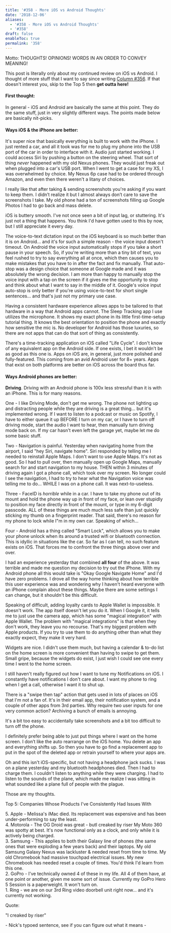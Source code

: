 ```yaml
---
title: '#358 - More iOS vs Android Thoughts'
date: '2018-12-06'
aliases:
  - '#358 - More iOS vs Android Thoughts'
  - '#358'
draft: false
enableToc: true
permalink: '358'
---
```


Motto: THOUGHTS! OPINIONS! WORDS IN AN ORDER TO CONVEY MEANING!

  
This post is literally only about my continued review on iOS vs Android. I thought of more stuff that I want to say since writing [Column #356](http://www.aarongilly.com/356). If that doesn't interest you, skip to the Top 5 then **get outta here!**

#### First thought:

In general - iOS and Android are basically the same at this point. They do the same stuff, just in very slightly different ways. The points made below are basically nit-picks.

#### Ways iOS & the iPhone are better:

It's super nice that basically everything is built to work with the iPhone. I just rented a car, and all it took was for me to plug my phone into the USB port of the car in order to interface with it. Audio just started working. I could access Siri by pushing a button on the steering wheel. That sort of thing _never_ happened with my old Nexus phones. They would just freak out when plugged into a car's USB port. When I went to get a case for my XS, I was overwhelmed by choice. My Nexus 6p case had to be ordered through Amazon, and even then there weren't a litany of choices.

  
I really like that after taking & sending screenshots you're asking if you want to keep them. I didn’t realize it but I almost always don’t care to save the screenshots I take. My old phone had a ton of screenshots filling up Google Photos I had to go back and mass delete. 

  
iOS is buttery smooth. I've not once seen a bit of input lag, or stuttering. It's just not a thing that happens. You think I'd have gotten used to this by now, but I still appreciate it every day.

  
The voice-to-text dictation input on the iOS keyboard is so much better than it is on Android... and it's for such a simple reason - the voice input doesn't timeout. On Android the voice input automatically stops if you take a short pause in your speech. So, if you're writing more than a tiny bit of text, you feel rushed to try to say everything all at once, which then causes you to make mistakes that you have to in after the fact and fix manually. That auto-stop was a design choice that someone at Google made and it was absolutely the wrong decision. I am more than happy to manually stop the voice input with a tap on the screen if it gives me the opportunity to stop and think about what I want to say in the middle of it. Google's voice input auto-stop is only better if you're using voice-to-text for short single sentences... and that's just not my primary use case.  
  
Having a consistent hardware experience allows apps to be tailored to that hardware in a way that Android apps cannot. The Sleep Tracking app I use utilizes the microphone. It shows my exact phone in its little first-time-setup tutorial thing. It knows the best orientation to position the phone and exactly how sensitive the mic is. No developer for Android has those luxuries, so there are not apps that can do that sort of thing as consistently.  
  
There's a time-tracking application on iOS called "Life Cycle". I don't know of any equivalent app on the Android side. If one exists, I bet it wouldn't be as good as this one is. Apps on iOS are, in general, just more polished and fully-featured. This coming from an avid Android user for 8+ years. Apps that exist on both platforms are better on iOS across the board thus far.  

#### Ways Android phones are better:

**Driving**. Driving with an Android phone is 100x less stressful than it is with an iPhone. This is for many reasons. 

  
One - I like Driving Mode, don't get me wrong. The phone not lighting up and distracting people while they are driving is a great thing... but it's implemented wrong. If I want to listen to a podcast or music on Spotify, I have to either queue it up BEFORE I turn on my car, or I have to turn off driving mode, start the audio I want to hear, then manually turn driving mode back on. If my car hasn't even left the garage yet, maybe let me do some basic stuff.

  
Two - Navigation is painful. Yesterday when navigating home from the airport, I said "hey Siri, navigate home". Siri responded by telling me I needed to reinstall Apple Maps. I don't want to use Apple Maps. It's not as good. So I had to pull over, then manually open up Google Maps, manually search for and start navigation to my house. THEN within 3 minutes of driving again I got a phone call, which took over my screen. No longer could I see the navigation, I had to try to hear what the Navigation voice was telling me to do... WHILE I was on a phone call. It was next-to-useless.

  
Three - FaceID is _horrible_ while in a car. I have to take my phone out of its mount and hold the phone way up in front of my face, or lean over stupidly to position my face directly in front of the mount, or type in my 6-digit passcode. ALL of these things are much much less safe than just quickly sticking my thumb on a fingerprint reader. That said, there's no reason for my phone to lock while I"m in my own car. Speaking of which...

  
Four - Android has a thing called "Smart Lock", which allows you to make your phone unlock when its around a trusted wifi or bluetooth connection. This is idyllic in situations like the car. So far as I can tell, no such feature exists on iOS. That forces me to confront the three things above over and over. 

  
I had an experience yesterday that combined **all four** of the above. It was terrible and made me question my decision to try out the iPhone. With my Android phone all this would take is "Okay Google Navigate Home" and I'd have zero problems. I drove all the way home thinking about how terrible this user experience was and wondering why I haven't heard everyone with an iPhone complain about these things. Maybe there are some settings I can change, but it shouldn't be this difficult. 

  
Speaking of difficult, adding loyalty cards to Apple Wallet is impossible. It doesn't work. The app itself doesn't let you do it. When I Google it, it tells me to just use the camera app, which has some "magical integration" with Apple Wallet. The problem with "magical integrations" is that when they don't work, they leave you no recourse. That's my biggest problem with Apple products. If you try to use them to do anything other than what they exactly expect, they make it very hard.

  
Widgets are nice. I didn't use them much, but having a calendar & to-do list on the home screen is more convenient than having to swipe to get them. Small gripe, because the widgets do exist, I just wish I could see one every time I went to the home screen.  
  
  
I still haven't really figured out how I want to tune my Notifications on iOS. I constantly have notifications I don't care about. I want my phone to ring when I get a call, otherwise I want it to shut up.   
  
There is a "swipe then tap" action that gets used in lots of places on iOS that I'm not a fan of. It's in their email app, their notification system, and a couple of other apps from 3rd parties. Why require two user inputs for one very common action? Archiving a bunch of emails is annoying.  

  
It's a bit too easy to accidentally take screenshots and a bit too difficult to turn off the phone.   
  
I definitely prefer being able to just put things where I want on the home screen. I don’t like the auto rearrange on the iOS home. You delete an app and everything shifts up. So then you have to go find a replacement app to put in the spot of the deleted app or retrain yourself to where your apps are. 

  
Oh and this isn't iOS-specific, but not having a headphone jack sucks. I was on a plane yesterday and my bluetooth headphones died. Then I had to charge them. I couldn't listen to anything while they were charging. I had to listen to the sounds of the plane, which made me realize I was sitting in what sounded like a plane full of people with the plague.

  
Those are my thoughts.

  
Top 5: Companies Whose Products I've Consistently Had Issues With

5\. Apple - Melissa's iMac died. Its replacement was expensive and has been under-performing to say the least.  
4\. Motorola - The OG Droid was great - butI creaked by riser My Moto 360 was spotty at best. It's now functional only as a clock, and only while it is actively being charged.  
3\. Samsung - This applies to both their Galaxy line of phones (the same ones that were exploding a few years back) and their laptops. My old Samsung Galaxy Nexus was lackluster & needed reset from time to time. My old Chromebook had massive touchpad electrical issues. My new Chromebook has needed reset a couple of times. You'd think I'd learn from this one.  
2\. GoPro - I've technically owned 4 of these in my life. All 4 of them have, at one point or another, given me some sort of issue. Currently my GoPro Hero 5 Session is a paperweight. It won't turn on.  
1\. Ring - we are on our 3rd Ring video doorbell unit right now... and it's currently not working.

  
Quote:

"I creaked by riser"

\- Nick's typoed sentence, see if you can figure out what it means -
